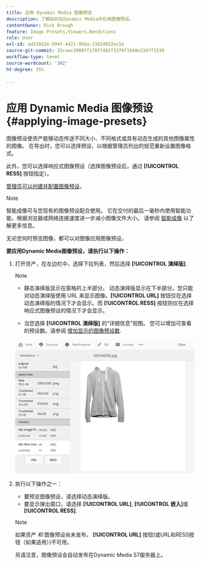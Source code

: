 ```yaml
---
title: 应用 Dynamic Media 图像预设
description: 了解如何在Dynamic Media中应用图像预设。
contentOwner: Rick Brough
feature: Image Presets,Viewers,Renditions
role: User
exl-id: ad21b52e-594f-4421-9b5a-2382d032ec5a
source-git-commit: 35caac30887f17077d82f3370f1948e33d7f1530
workflow-type: tm+mt
source-wordcount: '302'
ht-degree: 35%

---
```


# 应用 Dynamic Media 图像预设 {#applying-image-presets}

图像预设使资产能够动态传送不同大小、不同格式或具有动态生成的其他图像属性的图像。 在导出时，您可以选择预设，以根据管理员列出的规范重新设置图像格式。

此外，您可以选择响应式图像预设（选择图像预设后，通过 **[!UICONTROL RESS]** 按钮指定）。

[管理员可以创建并配置图像预设](managing-image-presets.md)。

>[!NOTE]
>
>智能成像可与您现有的图像预设配合使用。 它在交付的最后一毫秒内使用智能功能，根据浏览器或网络连接速度进一步减小图像文件大小。 请参阅 [智能成像](imaging-faq.md) 以了解更多信息。

无论您何时预览图像，都可以对图像应用图像预设。

**要应用Dynamic Media图像预设，请执行以下操作：**

1. 打开资产，在左边栏中，选择下拉列表，然后选择 **[!UICONTROL 演绎版]**.

   >[!NOTE]
   >
   >* 静态演绎版显示在窗格的上半部分。 动态演绎版显示在下半部分。您只能对动态演绎版使用 URL 来显示图像。**[!UICONTROL URL]** 按钮仅在选择动态演绎版的情况下才会显示。而 **[!UICONTROL RESS]** 按钮则仅在选择响应式图像预设的情况下才会显示。
   >
   >* 当您选择 **[!UICONTROL 演绎版]** 的“详细信息”视图。 您可以增加可查看的预设数。请参阅 [增加显示的图像预设数](managing-image-presets.md#increasing-or-decreasing-the-number-of-image-presets-that-display).


   ![chlimage_1-208](assets/chlimage_1-208.png)

1. 执行以下操作之一：

   * 要预览图像预设，请选择动态演绎版。
   * 要显示弹出窗口，请选择 **[!UICONTROL URL]**, **[!UICONTROL 嵌入]**&#x200B;或 **[!UICONTROL RESS]**.

   >[!NOTE]
   >
   >如果资产 *和* 图像预设尚未发布， **[!UICONTROL URL]** 按钮(或URL和RESS按钮（如果适用）)不可用。
   >
   >另请注意，图像预设会自动发布在Dynamic Media S7服务器上。
